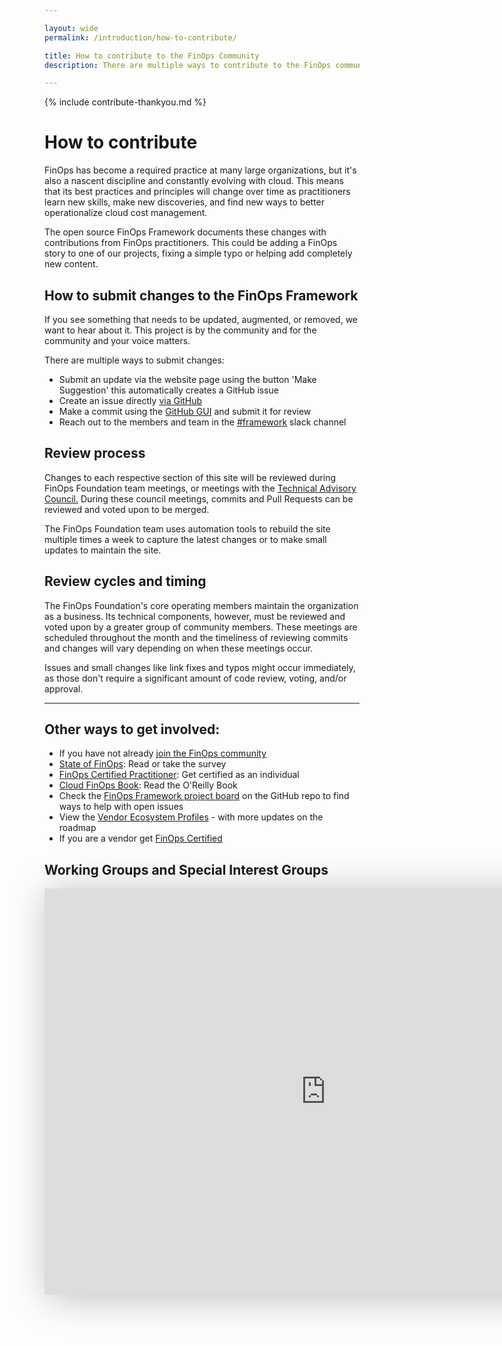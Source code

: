 ```yaml
---

layout: wide
permalink: /introduction/how-to-contribute/

title: How to contribute to the FinOps Community
description: There are multiple ways to contribute to the FinOps community, from becoming a member to join the conversation to proposing changes to the best practices and standards in the framework.

---
```


<div id="ty-contribute" class="hidden">
  {% include contribute-thankyou.md %}
</div>

# How to contribute
FinOps has become a required practice at many large organizations, but it's also a nascent discipline and constantly evolving with cloud. This means that its best practices and principles will change over time as practitioners learn new skills, make new discoveries, and find new ways to better operationalize cloud cost management.

The open source FinOps Framework documents these changes with contributions from FinOps practitioners. This could be adding a FinOps story to one of our projects, fixing a simple typo or helping add completely new content.

## How to submit changes to the FinOps Framework

If you see something that needs to be updated, augmented, or removed, we want to hear about it. This project is by the community and for the community and your voice matters.

There are multiple ways to submit changes:
* Submit an update via the website page using the button 'Make Suggestion' this automatically creates a GitHub issue
* Create an issue directly [via GitHub](https://github.com/finopsfoundation/framework/issues)
* Make a commit using the [GitHub GUI](https://github.com/finopsfoundation/framework) and submit it for review
* Reach out to the members and team in the [#framework](https://finopsfoundation.slack.com/archives/C01UANLEPDW) slack channel



## Review process

Changes to each respective section of this site will be reviewed during FinOps Foundation team meetings, or meetings with the [Technical Advisory Council.](https://www.finops.org/about/) During these council meetings, commits and Pull Requests can be reviewed and voted upon to be merged.

The FinOps Foundation team uses automation tools to rebuild the site multiple times a week to capture the latest changes or to make small updates to maintain the site.

## Review cycles and timing

The FinOps Foundation's core operating members maintain the organization as a business. Its technical components, however, must be reviewed and voted upon by a greater group of community members. These meetings are scheduled throughout the month and the timeliness of reviewing commits and changes will vary depending on when these meetings occur.

Issues and small changes like link fixes and typos might occur immediately, as those don't require a significant amount of code review, voting, and/or approval.

---

## Other ways to get involved:

- If you have not already [join the FinOps community](/membership/)
- [State of FinOps](https://data.finops.org): Read or take the survey
- [FinOps Certified Practitioner](https://learn.finops.org/): Get certified as an individual
- [Cloud FinOps Book](https://www.amazon.com/Cloud-FinOps-Collaborative-Real-Time-Management/dp/1492054623): Read the O'Reilly Book
- Check the [FinOps Framework project board](https://github.com/finopsfoundation/framework/projects/3) on the GitHub repo to find ways to help with open issues
- View the [Vendor Ecosystem Profiles](/members/) - with more updates on the roadmap 
- If you are a vendor get [FinOps Certified](//members/vendor-certification//)


## Working Groups and Special Interest Groups

<iframe src="https://view.monday.com/embed/1651792390-3d433c56d728fe7a95e551575f96ed9d?r=use1" width=900 height=650 style="border: 0; box-shadow: 5px 5px 56px 0px rgba(0,0,0,0.25);"></iframe>
